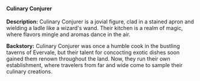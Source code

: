 ﻿#### Culinary Conjurer

**Description:** Culinary Conjurer is a jovial figure, clad in a stained apron and wielding a ladle like a wizard's wand. Their kitchen is a realm of magic, where flavors mingle and aromas dance in the air.

**Backstory:** Culinary Conjurer was once a humble cook in the bustling taverns of Evervale, but their talent for concocting exotic dishes soon gained them renown throughout the land. Now, they run their own establishment, where travelers from far and wide come to sample their culinary creations.
